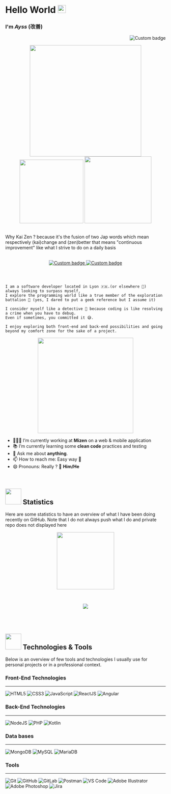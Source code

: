 # Hello World <img src="https://media.giphy.com/media/LQo5HzZnmZQ74Uc8tI/giphy.gif" width="25px" />
### I'm *Ayss* (改善)
<!--
**AyssKaizen/AyssKaizen** is a ✨ _special_ ✨ repository because its `README.md` (this file) appears on your GitHub profile.
<!--
Header
-->
 <p align="right">
      <img alt="Custom badge" src="https://visitor-badge.glitch.me/badge?page_id=AyssKaizen.AyssKaizen">
 </p>
 
 <p align="center">
    <img src="https://media.giphy.com/media/5pRnyEv3ZxO0g/giphy.gif" width="350px">
    <img src="https://media.giphy.com/media/ZY3W96Mvat8EFTCclA/giphy.gif" width="200px">
    <img src="https://media.giphy.com/media/9mH5k7ZiXkjtNEQTMU/giphy.gif" width="210px">
 </p>
 <br>
<!--
First Section
--> 
Why Kai Zen ? because it's the fusion of two Jap words which mean respectively (kai)change and (zen)better that means "continuous improvement" like what I strive to do on a daily basis
<br>
<br>

<p align="center">
  <a href="https://github.com/AyssKaizen" alt="GitHub Link">
      <img alt="Custom badge" src="https://img.shields.io/static/v1?message=GITHUB&label=&logo=GITHUB&style=for-the-badge&color=2f3542">
  </a>
  <a href="https://www.linkedin.com/in/devayss/" alt="LinkedIn Link">
    <img alt="Custom badge" src="https://img.shields.io/static/v1?message=LINKEDIN&label=&logo=LINKEDIN&style=for-the-badge&color=1e90FF">
  </a>
</p>
<br>

```

I am a software developer located in Lyon 🇫🇷.(or elsewhere 😬)
always looking to surpass myself,
I explore the programming world like a true member of the exploration battalion 🔰 (yes, I dared to put a geek reference but I assume it)

I consider myself like a detective 🧐 because coding is like resolving a crime when you have to debug. 
Even if sometimes, you committed it 😅.

I enjoy exploring both front-end and back-end possibilities and going beyond my comfort zone for the sake of a project. 

```
<p align="center">
  <img src="https://media.giphy.com/media/UUNlWv7pmr516/giphy.gif" width="300px" />
</p>

- 🧑🏻‍💻 I’m currently working at **Mizen** on a web & mobile application
- 📚 I’m currently learning some **clean code** practices and testing
- 💬 Ask me about **anything**. 
- 📫 How to reach me: Easy way 👀
- 😄 Pronouns: Really ? 🤫 **Him/He**
<!--- ⚡ Fun fact: I have been a **cheerleader** when I was an ERASMUS student.-->

<br>

<!--
Second Section
-->

## <img src="https://media.giphy.com/media/0qjoCMz8Z8jaLZ6Yal/giphy.gif" width="50px"> Statistics

Here are some statistics to have an overview of what I have been doing recently on GitHub. Note that I do not always push what I do and private repo does not displayed here
<br>

<p align="center">
  <img height="180em" src="https://github-readme-stats.vercel.app/api?username=Aysskaizen&count_private=true&include_all_commits=true&show_icons=true&theme=tokyonight&custom_title=AyssKaizen stats" />
</p>
<br>

<p align="center">
  <img src="https://github-readme-stats.vercel.app/api/top-langs/?username=AyssKaizen&count_private=true&border_radius=10px&show_icons=true&card_width=455px&bg_color=FDEFF&border_color=1e90FF&title_color=1e90FF&text_color=1e272e&custom_title=Languages I use the most" />
</p>
<br>

<br>

<!--
Third Section
-->
## <img src="https://media.giphy.com/media/cIn5fTcjnKhStIeAef/giphy.gif" width="50px"> Technologies & Tools 

Below is an overview of few tools and technologies I usually use for personal projects or in a professional context.

### Front-End Technologies
___
![HTML5](https://img.shields.io/badge/HTML5-black?style=for-the-badge&logo=html5&color=ffffff)
![CSS3](https://img.shields.io/badge/CSS3-black?style=for-the-badge&logo=css3&logoColor=2bcbba&color=ffffff)
![JavaScript](https://img.shields.io/badge/JavaScript-black?style=for-the-badge&logo=javascript&color=ffffff)
![ReactJS](https://img.shields.io/badge/ReactJS-black?style=for-the-badge&logo=react&color=ffffff)
![Angular](https://img.shields.io/badge/Angular-black?style=for-the-badge&logo=Angular&logoColor=F00020&color=ffffff)

### Back-End Technologies
___

 ![NodeJS](https://img.shields.io/badge/-NodeJS-black?style=for-the-badge&logo=nodedotjs&color=ffffff)
 ![PHP](https://img.shields.io/badge/PHP-black?style=for-the-badge&logo=php&color=ffffff)
 ![Kotlin](https://img.shields.io/badge/Kotlin-black?style=for-the-badge&logo=Kotlin&color=ffffff)
 
 ### Data bases
___

 ![MongoDB](https://img.shields.io/badge/-Mongodb-black?style=for-the-badge&logo=mongodb&color=ffffff)
 ![MySQL](https://img.shields.io/badge/-MySQL-black?style=for-the-badge&logo=mysql&color=ffffff)
 ![MariaDB](https://img.shields.io/badge/MariaDB-black?style=for-the-badge&logo=mariadb&logoColor=eb3b5a&color=ffffff)


### Tools
___

![Git](https://img.shields.io/badge/-Git-black?style=for-the-badge&logo=git&color=ffffff)
![GitHub](https://img.shields.io/badge/-GitHub-181717?style=for-the-badge&logo=github&logoColor=a55eea&color=ffffff)
![GitLab](https://img.shields.io/badge/-GitLab-FCA121?style=for-the-badge&logo=gitlab&color=ffffff)
![Postman](https://img.shields.io/badge/Postman-black?style=for-the-badge&logo=postman&color=ffffff)
![VS Code](https://img.shields.io/badge/-VS%20Code-007ACC?style=for-the-badge&logo=visual-studio-code&logoColor=a55eea&color=ffffff)
![Adobe Illustrator](https://img.shields.io/badge/-Adobe%20Illustrator-black?style=for-the-badge&logo=adobeillustrator&color=ffffff)
![Adobe Photoshop](https://img.shields.io/badge/-Adobe%20Photoshop-black?style=for-the-badge&logo=adobephotoshop&color=ffffff)
![Jira](https://img.shields.io/badge/%20Jira-black?style=for-the-badge&logo=Jira&logoColor=blue)

<br>
<br>
